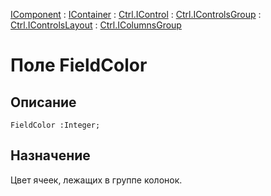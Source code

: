 ﻿---
Link: Com.Ctrl.IColumnsGroup.@FieldColor
---

[IComponent](topic:Com.Custom.ComClasses.IComponent.Default) :
[IContainer](topic:Com.Custom.ComClasses.IContainer.Default) :
[Ctrl.IControl](topic:Com.Custom.ComClasses.Ctrl.IControl.Default) :
[Ctrl.IControlsGroup](topic:Com.Custom.ComClasses.Ctrl.IControlsGroup.Default) :
[Ctrl.IControlsLayout](topic:Com.Custom.ComClasses.Ctrl.IControlsLayout.Default) :
[Ctrl.IColumnsGroup](Default)

# Поле FieldColor

## Описание

    FieldColor :Integer;

## Назначение

Цвет ячеек, лежащих в группе колонок.



